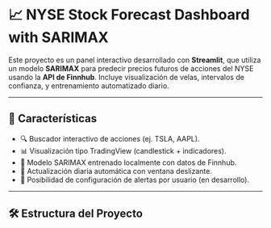 # 📈 NYSE Stock Forecast Dashboard with SARIMAX

Este proyecto es un panel interactivo desarrollado con **Streamlit**, que utiliza un modelo **SARIMAX** para predecir precios futuros de acciones del NYSE usando la **API de Finnhub**. Incluye visualización de velas, intervalos de confianza, y entrenamiento automatizado diario.

---

## 🚀 Características

- 🔍 Buscador interactivo de acciones (ej. TSLA, AAPL).
- 📊 Visualización tipo TradingView (candlestick + indicadores).
- 🧠 Modelo SARIMAX entrenado localmente con datos de Finnhub.
- 🔁 Actualización diaria automática con ventana deslizante.
- 🔔 Posibilidad de configuración de alertas por usuario (en desarrollo).

---

## 🛠 Estructura del Proyecto

